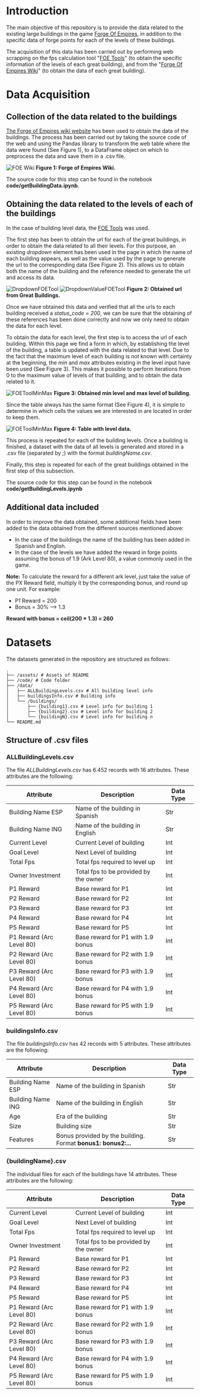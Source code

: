 # Introduction

The main objective of this repository is to provide the data related to the existing large buildings in the game [Forge Of Empires](https://es0.forgeofempires.com/page/), in addition to the specific data of forge points for each of the levels of these buildings.

The acquisition of this data has been carried out by performing web scrapping on the fps calculation tool "[FOE Tools](https://foe.tools/es)" (to obtain the specific information of the levels of each great building), and from the "[Forge Of Empires Wiki](https://es.wiki.forgeofempires.com/index.php?title=Grandes_Edificios)" (to obtain the data of each great building). 
# Data Acquisition
## Collection of the data related to the buildings

[The Forge of Empires wiki website](https://es.wiki.forgeofempires.com/index.php?title=Grandes_Edificios) has been used to obtain the data of the buildings. The process has been carried out by taking the source code of the web and using the Pandas library to transform the web table where the data were found (See Figure 1), to a DataFrame object on which to preprocess the data and save them in a .csv file.

![FOE Wiki](assets/wiki.png)
**Figure 1: Forge of Empires Wiki.**


The source code for this step can be found in the notebook **code/getBuildingData.ipynb**.

## Obtaining the data related to the levels of each of the buildings

In the case of building level data, the [FOE Tools](https://foe.tools/es) was used. 

The first step has been to obtain the url for each of the great buildings, in order to obtain the data related to all their levels. For this purpose, an existing *dropdown* element has been used in the page in which the name of each building appears, as well as the value used by the page to generate the url to the corresponding data (See Figure 2). This allows us to obtain both the name of the building and the reference needed to generate the url and access its data.

![DropdownFOETool](/assets/foeToolsListGB.png)
![DropdownValueFOETool](/assets/foeToolsValueDropdown.png)
**Figure 2: Obtained url from Great Buildings.**

Once we have obtained this data and verified that all the urls to each building received a *status_code = 200*, we can be sure that the obtaining of these references has been done correctly and now we only need to obtain the data for each level.

To obtain the data for each level, the first step is to access the url of each building. Within this page we find a form in which, by establishing the level of the building, a table is updated with the data related to that level. Due to the fact that the maximum level of each building is not known with certainty at the beginning, the *min* and *max* attributes existing in the level input have been used (See Figure 3). This makes it possible to perform iterations from 0 to the maximum value of levels of that building, and to obtain the data related to it.

![FOEToolMinMax](/assets/foeToolsMinMaxValue.png)
**Figure 3: Obtained min level and max level of building.**

Since the table always has the same format (See Figure 4), it is simple to determine in which cells the values we are interested in are located in order to keep them. 

![FOEToolMinMax](/assets/foeToolsTable.png)
**Figure 4: Table with level data.**

This process is repeated for each of the building levels. Once a building is finished, a dataset with the data of all levels is generated and stored in a .csv file (separated by ;) with the format *buildingName.csv*.

Finally, this step is repeated for each of the great buildings obtained in the first step of this subsection.

The source code for this step can be found in the notebook **code/getBuildingLevels.ipynb**

## Additional data included

In order to improve the data obtained, some additional fields have been added to the data obtained from the different sources mentioned above: 

* In the case of the buildings the name of the building has been added in Spanish and English.
* In the case of the levels we have added the reward in forge points assuming the bonus of 1.9 (Ark Level 80), a value commonly used in the game.

**Note:**
To calculate the reward for a different ark level, just take the value of the PX Reward field, multiply it by the corresponding bonus, and round up one unit. For example:

* P1 Reward = 200
* Bonus = 30% --> 1.3

**Reward with bonus = ceil(200 * 1.3) = 260**

# Datasets

The datasets generated in the repository are structured as follows:

```
.
├── /assets/ # Assets of README
├── /code/ # Code folder
├── /data/
│   ├── ALLBuildingLevels.csv # All building level info
│   ├── buildingsInfo.csv # Building info
│   └── /buildings/
│       ├── {building1}.csv # Level info for building 1
│       ├── {building2}.csv # Level info for building 2
│       └── {buildingN}.csv # Level info for building n
└── README.md
```

## Structure of .csv files
### ALLBuildingLevels.csv

The file *ALLBuildingLevels.csv* has 6.452 records with 16 attributes. These attributes are the following:

| Attribute          | Description                                       | Data Type |
|-------------------|---------------------------------------------------|------|
| Building Name ESP | Name of the building in Spanish                 | Str  |
| Building Name ING | Name of the building in English                     | Str  |
| Current Level     | Current Level of building                                      | Int  |
| Goal Level        | Next Level of building                                   | Int  |
| Total Fps         | Total fps required to level up       | Int  |
| Owner Investment  | Total fps to be provided by the owner | Int  |
| P1 Reward         | Base reward for P1                                | Int  |
| P2 Reward         | Base reward for P2                                | Int  |
| P3 Reward         | Base reward for P3                                | Int  |
| P4 Reward         | Base reward for P4                                | Int  |
| P5 Reward         | Base reward for P5                                | Int  |
| P1 Reward (Arc Level 80)      | Base reward for P1 with 1.9 bonus                 |  Int    |
| P2 Reward (Arc Level 80)      | Base reward for P2 with 1.9 bonus                 |  Int    |
| P3 Reward (Arc Level 80)      | Base reward for P3 with 1.9 bonus                 |  Int    |
| P4 Reward (Arc Level 80)      | Base reward for P4 with 1.9 bonus                 |  Int    |
| P5 Reward (Arc Level 80)      | Base reward for P5 with 1.9 bonus                 |  Int    |

### buildingsInfo.csv

The file *buildingsInfo.csv* has 42 records with 5 attributes. These attributes are the following:

| Attribute          | Description                                       | Data Type |
|-------------------|---------------------------------------------------|------|
| Building Name ESP | Name of the building in Spanish                 | Str  |
| Building Name ING | Name of the building in English                     | Str  |
| Age               | Era of the building                                | Str  |
| Size              | Building size                             | Str  |
| Features          | Bonus provided by the building. Format **bonus1: bonus2:...** | Str  |

### {buildingName}.csv

The individual files for each of the buildings have 14 attributes. These attributes are the following:

| Attribute          | Description                                       | Data Type |
|-------------------|---------------------------------------------------|------|
| Current Level     | Current Level of building                                      | Int  |
| Goal Level        | Next Level of building                                   | Int  |
| Total Fps         | Total fps required to level up       | Int  |
| Owner Investment  | Total fps to be provided by the owner | Int  |
| P1 Reward         | Base reward for P1                                | Int  |
| P2 Reward         | Base reward for P2                                | Int  |
| P3 Reward         | Base reward for P3                                | Int  |
| P4 Reward         | Base reward for P4                                | Int  |
| P5 Reward         | Base reward for P5                                | Int  |
| P1 Reward (Arc Level 80)      | Base reward for P1 with 1.9 bonus                 |  Int    |
| P2 Reward (Arc Level 80)      | Base reward for P2 with 1.9 bonus                 |  Int    |
| P3 Reward (Arc Level 80)      | Base reward for P3 with 1.9 bonus                 |  Int    |
| P4 Reward (Arc Level 80)      | Base reward for P4 with 1.9 bonus                 |  Int    |
| P5 Reward (Arc Level 80)      | Base reward for P5 with 1.9 bonus                 |  Int    |
